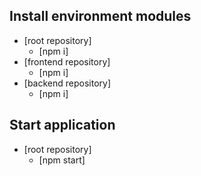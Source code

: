 ## Install environment modules
- [root repository]
  - [npm i]
- [frontend repository]
  - [npm i]
- [backend repository]
  - [npm i]

## Start application
- [root repository]
  - [npm start]